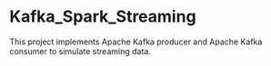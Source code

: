 # Kafka_Spark_Streaming

This project implements Apache Kafka producer and Apache Kafka consumer to simulate streaming data.  

